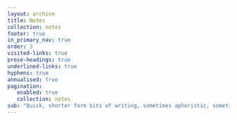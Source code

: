```yaml
---
layout: archive
title: Notes
collection: notes
footer: true
in_primary_nav: true
order: 3
visited-links: true
prose-headings: true
underlined-links: true
hyphens: true
annualised: true
pagination:
   enabled: true
   collection: notes
sub: "Quick, shorter form bits of writing, sometimes aphoristic, sometimes approaching the status of a fully blown post. Notes can be posts in an embryonic form."
---
```

